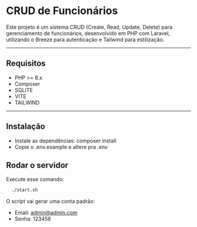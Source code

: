 # CRUD de Funcionários

Este projeto é um sistema CRUD (Create, Read, Update, Delete) para gerenciamento de funcionários, desenvolvido em PHP com Laravel, utilizando o Breeze para autenticação e Tailwind para estilização.

---

## Requisitos

- PHP >= 8.x
- Composer
- SQLITE
- VITE
- TAILWIND

---

## Instalação

- Instale as dependências: composer install
- Copie o .env.example e altere pra .env

## Rodar o servidor

Execute esse comando:
```bash
  ./start.sh
```


O script vai gerar uma conta padrão:

- Email: admin@admin.com
- Senha: 123456
